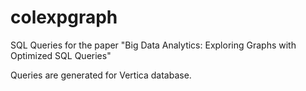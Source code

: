 # colexpgraph
SQL Queries for the paper "Big Data Analytics: Exploring Graphs with Optimized SQL Queries" 

Queries are generated for Vertica database. 
